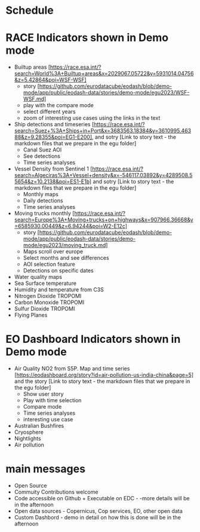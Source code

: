 # Schedule


# RACE Indicators shown in Demo mode

- Builtup areas [https://race.esa.int/?search=World%3A+Builtup+areas&x=2029067.05722&y=5931014.04756&z=5.42864&poi=WSF-WSF]
  - story [https://github.com/eurodatacube/eodash/blob/demo-mode/app/public/eodash-data/stories/demo-mode/egu2023/WSF-WSF.md]
  - play with the compare mode
  - select different years
  - zoom of interesting use cases using the links in the text
- Ship detections and timeseries [https://race.esa.int/?search=Suez+%3A+Ships+in+Port&x=3683563.18384&y=3610995.46388&z=9.28355&poi=EG1-E200], and sotry [Link to story text - the markdown files that we prepare in the egu folder]
  - Canal Suez AOI
  - See detections
  - Time series analyses
- Vessel Density from Sentinel 1 [https://race.esa.int/?search=Algeciras%3A+Vessel+density&x=-546117.03892&y=4289508.55654&z=10.2138&poi=ES1-E1b] and sotry [Link to story text - the markdown files that we prepare in the egu folder]
  - Monthly maps
  - Daily detections
  - Time series analyses
- Moving trucks monthly [https://race.esa.int/?search=Europe%3A+Moving+trucks+on+highways&x=907966.36668&y=6585930.00449&z=6.94244&poi=W2-E12c]
  - story [https://github.com/eurodatacube/eodash/blob/demo-mode/app/public/eodash-data/stories/demo-mode/egu2023/moving_truck.md]
  - Maps scroll over europe
  - Select months and see differences
  - AOI selection feature
  - Detections on specific dates 
- Water quality maps
- Sea Surface temperature
- Humidity and temperature from C3S
- Nitrogen Dioxide TROPOMI
- Carbon Monoxide TROPOMI
- Sulfur Dioxide TROPOMI
- Flying Planes


# EO Dashboard Indicators shown in Demo mode

- Air Quality NO2 from S5P. Map and time series [https://eodashboard.org/story?id=air-pollution-us-india-china&page=5] and the story [Link to story text - the markdown files that we prepare in the egu folder]
  - Show user story
  - Play with time selection
  - Compare mode
  - Time series analyses
  - interesting use case
- Australian Bushfires
- Cryosphere
- Nightlights
- Air pollution


# main messages

- Open Source
- Commuity Contributions welcome
- Code accessible on Github + Executable on EDC - -more details will be in the afternoon
- Open data sources - Copernicus, Cop services, EO, other open data
- Custom Dashbord  - demo in detail on how this is done will be in the afternoon
